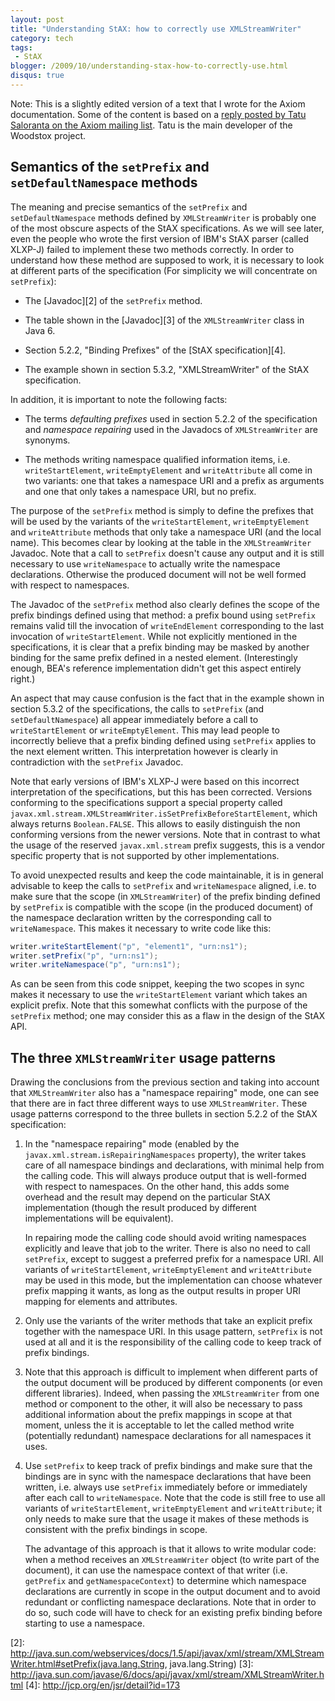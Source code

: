 ```yaml
---
layout: post
title: "Understanding StAX: how to correctly use XMLStreamWriter"
category: tech
tags:
 - StAX
blogger: /2009/10/understanding-stax-how-to-correctly-use.html
disqus: true
---
```


Note: This is a slightly edited version of a text that I wrote for the Axiom documentation. Some of the content is based
on a [reply posted by Tatu Saloranta on the Axiom mailing list][1]. Tatu is the main developer of the Woodstox project.

## Semantics of the `setPrefix` and `setDefaultNamespace` methods

The meaning and precise semantics of the `setPrefix` and `setDefaultNamespace` methods defined by `XMLStreamWriter` is
probably one of the most obscure aspects of the StAX specifications. As we will see later, even the people who wrote the
first version of IBM's StAX parser (called XLXP-J) failed to implement these two methods correctly. In order to
understand how these method are supposed to work, it is necessary to look at different parts of the specification (For
simplicity we will concentrate on `setPrefix`):

* The [Javadoc][2] of the `setPrefix` method.

* The table shown in the [Javadoc][3] of the `XMLStreamWriter` class in Java 6.

* Section 5.2.2, "Binding Prefixes" of the [StAX specification][4].

* The example shown in section 5.3.2, "XMLStreamWriter" of the StAX specification.

In addition, it is important to note the following facts:

* The terms *defaulting prefixes* used in section 5.2.2 of the specification and *namespace repairing* used in the
  Javadocs of `XMLStreamWriter` are synonyms.

* The methods writing namespace qualified information items, i.e. `writeStartElement`, `writeEmptyElement` and
  `writeAttribute` all come in two variants: one that takes a namespace URI and a prefix as arguments and one that only
  takes a namespace URI, but no prefix.

The purpose of the `setPrefix` method is simply to define the prefixes that will be used by the variants of the
`writeStartElement`, `writeEmptyElement` and `writeAttribute` methods that only take a namespace URI (and the local
name). This becomes clear by looking at the table in the `XMLStreamWriter` Javadoc. Note that a call to `setPrefix`
doesn't cause any output and it is still necessary to use `writeNamespace` to actually write the namespace declarations.
Otherwise the produced document will not be well formed with respect to namespaces.</p><p>The Javadoc of the `setPrefix`
method also clearly defines the scope of the prefix bindings defined using that method: a prefix bound using `setPrefix`
remains valid till the invocation of `writeEndElement` corresponding to the last invocation of `writeStartElement`.
While not explicitly mentioned in the specifications, it is clear that a prefix binding may be masked by another binding
for the same prefix defined in a nested element. (Interestingly enough, BEA's reference implementation didn't get this
aspect entirely right.)

An aspect that may cause confusion is the fact that in the example shown in section 5.3.2 of the specifications, the
calls to `setPrefix` (and `setDefaultNamespace`) all appear immediately before a call to `writeStartElement` or
`writeEmptyElement`. This may lead people to incorrectly believe that a prefix binding defined using `setPrefix` applies
to the next element written. This interpretation however is clearly in contradiction with the `setPrefix` Javadoc.

Note that early versions of IBM's XLXP-J were based on this incorrect interpretation of the specifications, but this has
been corrected. Versions conforming to the specifications support a special property called
`javax.xml.stream.XMLStreamWriter.isSetPrefixBeforeStartElement`, which always returns `Boolean.FALSE`. This allows to
easily distinguish the non conforming versions from the newer versions. Note that in contrast to what the usage of the
reserved `javax.xml.stream` prefix suggests, this is a vendor specific property that is not supported by other
implementations.

To avoid unexpected results and keep the code maintainable, it is in general advisable to keep the calls to `setPrefix`
and `writeNamespace` aligned, i.e. to make sure that the scope (in `XMLStreamWriter`) of the prefix binding defined by
`setPrefix` is compatible with the scope (in the produced document) of the namespace declaration written by the
corresponding call to `writeNamespace`. This makes it necessary to write code like this:

~~~ java
writer.writeStartElement("p", "element1", "urn:ns1");
writer.setPrefix("p", "urn:ns1");
writer.writeNamespace("p", "urn:ns1");
~~~

As can be seen from this code snippet, keeping the two scopes in sync makes it necessary to use the `writeStartElement`
variant which takes an explicit prefix. Note that this somewhat conflicts with the purpose of the `setPrefix` method;
one may consider this as a flaw in the design of the StAX API.

## The three `XMLStreamWriter` usage patterns

Drawing the conclusions from the previous section and taking into account that `XMLStreamWriter` also has a "namespace
repairing" mode, one can see that there are in fact three different ways to use `XMLStreamWriter`. These usage patterns
correspond to the three bullets in section 5.2.2 of the StAX specification:

1.  In the "namespace repairing" mode (enabled by the `javax.xml.stream.isRepairingNamespaces` property), the writer
    takes care of all namespace bindings and declarations, with minimal help from the calling code. This will always
    produce output that is well-formed with respect to namespaces. On the other hand, this adds some overhead and the
    result may depend on the particular StAX implementation (though the result produced by different implementations
    will be equivalent).
    
    In repairing mode the calling code should avoid writing namespaces explicitly and leave that job to the writer.
    There is also no need to call `setPrefix`, except to suggest a preferred prefix for a namespace URI. All variants of
    `writeStartElement`, `writeEmptyElement` and `writeAttribute` may be used in this mode, but the implementation can
    choose whatever prefix mapping it wants, as long as the output results in proper URI mapping for elements and
    attributes.

2.  Only use the variants of the writer methods that take an explicit prefix together with the namespace URI. In this
    usage pattern, `setPrefix` is not used at all and it is the responsibility of the calling code to keep track of
    prefix bindings.

3.  Note that this approach is difficult to implement when different parts of the output document will be produced by
    different components (or even different libraries). Indeed, when passing the `XMLStreamWriter` from one method or
    component to the other, it will also be necessary to pass additional information about the prefix mappings in scope
    at that moment, unless the it is acceptable to let the called method write (potentially redundant) namespace
    declarations for all namespaces it uses.

4.  Use `setPrefix` to keep track of prefix bindings and make sure that the bindings are in sync with the namespace
    declarations that have been written, i.e. always use `setPrefix` immediately before or immediately after each call
    to `writeNamespace`. Note that the code is still free to use all variants of `writeStartElement`,
    `writeEmptyElement` and `writeAttribute`; it only needs to make sure that the usage it makes of these methods is
    consistent with the prefix bindings in scope.
    
    The advantage of this approach is that it allows to write modular code: when a method receives an `XMLStreamWriter`
    object (to write part of the document), it can use the namespace context of that writer (i.e. `getPrefix` and
    `getNamespaceContext`) to determine which namespace declarations are currently in scope in the output document and
    to avoid redundant or conflicting namespace declarations. Note that in order to do so, such code will have to check
    for an existing prefix binding before starting to use a namespace.

[1]: http://markmail.org/message/olsdl3p3gciqqeob
[2]: http://java.sun.com/webservices/docs/1.5/api/javax/xml/stream/XMLStreamWriter.html#setPrefix(java.lang.String, java.lang.String)
[3]: http://java.sun.com/javase/6/docs/api/javax/xml/stream/XMLStreamWriter.html
[4]: http://jcp.org/en/jsr/detail?id=173